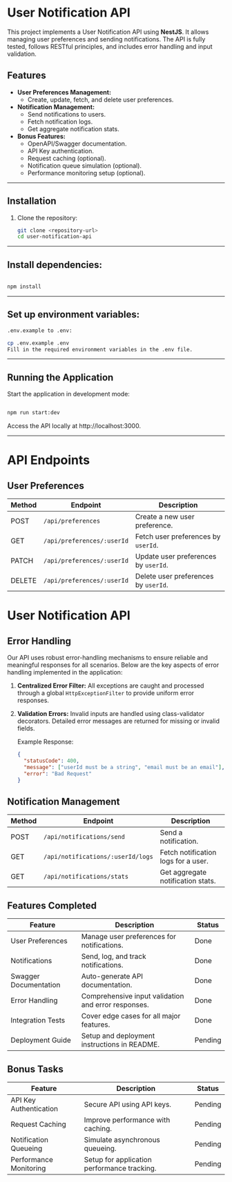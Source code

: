 # User Notification API

This project implements a User Notification API using **NestJS**. It allows managing user preferences and sending notifications. The API is fully tested, follows RESTful principles, and includes error handling and input validation.

## Features

- **User Preferences Management:**
  - Create, update, fetch, and delete user preferences.
- **Notification Management:**
  - Send notifications to users.
  - Fetch notification logs.
  - Get aggregate notification stats.
- **Bonus Features:**
  - OpenAPI/Swagger documentation.
  - API Key authentication.
  - Request caching (optional).
  - Notification queue simulation (optional).
  - Performance monitoring setup (optional).

---

## Installation

1. Clone the repository:

   ```bash
   git clone <repository-url>
   cd user-notification-api
   ```
---
## Install dependencies:

```bash

npm install

```
---
## Set up environment variables:

``` bash
.env.example to .env:
```

```bash
cp .env.example .env
Fill in the required environment variables in the .env file.
```
---
## Running the Application
Start the application in development mode:

```bash

npm run start:dev
```
Access the API locally at http://localhost:3000.

---

# API Endpoints

## **User Preferences**

| Method | Endpoint                     | Description                         |
|--------|-------------------------------|-------------------------------------|
| POST   | `/api/preferences`           | Create a new user preference.      |
| GET    | `/api/preferences/:userId`   | Fetch user preferences by `userId`.|
| PATCH  | `/api/preferences/:userId`   | Update user preferences by `userId`.|
| DELETE | `/api/preferences/:userId`   | Delete user preferences by `userId`.|



# User Notification API

## Error Handling

Our API uses robust error-handling mechanisms to ensure reliable and meaningful responses for all scenarios. Below are the key aspects of error handling implemented in the application:

1. **Centralized Error Filter:**
   All exceptions are caught and processed through a global `HttpExceptionFilter` to provide uniform error responses.

2. **Validation Errors:**
   Invalid inputs are handled using class-validator decorators. Detailed error messages are returned for missing or invalid fields.

   Example Response:
   ```json
   {
     "statusCode": 400,
     "message": ["userId must be a string", "email must be an email"],
     "error": "Bad Request"
   }


## **Notification Management**

| Method | Endpoint                              | Description                           |
|--------|---------------------------------------|---------------------------------------|
| POST   | `/api/notifications/send`            | Send a notification.                 |
| GET    | `/api/notifications/:userId/logs`    | Fetch notification logs for a user.  |
| GET    | `/api/notifications/stats`           | Get aggregate notification stats.    |

## Features Completed

| Feature                  | Description                              | Status   |
|--------------------------|------------------------------------------|----------|
| User Preferences         | Manage user preferences for notifications. | Done     |
| Notifications            | Send, log, and track notifications.      | Done     |
| Swagger Documentation    | Auto-generate API documentation.         | Done     |
| Error Handling           | Comprehensive input validation and error responses. | Done |
| Integration Tests        | Cover edge cases for all major features. | Done     |
| Deployment Guide         | Setup and deployment instructions in README. | Pending |

## Bonus Tasks

| Feature                  | Description                              | Status   |
|--------------------------|------------------------------------------|----------|
| API Key Authentication   | Secure API using API keys.               | Pending  |
| Request Caching          | Improve performance with caching.        | Pending  |
| Notification Queueing    | Simulate asynchronous queueing.          | Pending  |
| Performance Monitoring   | Setup for application performance tracking. | Pending |


